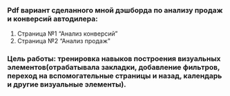 ### Pdf вариант сделанного мной дэшборда по анализу продаж и конверсий автодилера:
1. Cтраница №1  “Анализ конверсий”
2. Cтраница №2  “Анализ продаж"
### **Цель работы:** тренировка навыков построения визуальных элементов(отрабатывала закладки, добавление фильтров, переход на вспомогательные страницы и назад, календарь и другие визуальные элементы).